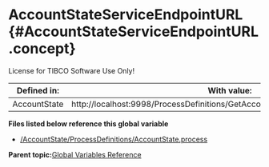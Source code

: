 # AccountStateServiceEndpointURL {#AccountStateServiceEndpointURL .concept}

License for TIBCO Software Use Only!

|Defined in:|With value:|
|-----------|-----------|
|AccountState|http://localhost:9998/ProcessDefinitions/GetAccountState/GetAccountStateService|

**Files listed below reference this global variable**

-   [/AccountState/ProcessDefinitions/AccountState.process](../../../projects/AccountState/ProcessDefinitions/AccountState.process.md)

**Parent topic:**[Global Variables Reference](../../../crossref/globVars/globVarsRef/GV_globVarsRef.md)

